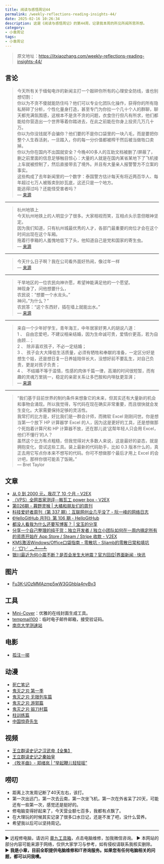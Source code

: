 ```yaml
---
title: 阅读与感悟周记44
permalink: /weekly-reflections-reading-insights-44/
date: 2025-02-16 10:26:34
description: 这是《阅读与感悟周记》的第44周，记录我本周的所见所闻所思所想。
category:
- 小章周记
tags:
- 小章周记
---
```


> 原文地址：<https://itxiaozhang.com/weekly-reflections-reading-insights-44/>  

## 言论

> 今天所有关于缅甸电诈的新闻主打一个敲碎你所有的心理安全防线，谁也别想切割：  
> 你以为不贪不傻就能防住吗？他们可以专业化团队化操作，获得你的所有隐私掰碎了分析，个性化量身打造，甚至专门为你拉一个几十个人的群聊，聊天都充满氛围感，这根本不是贪不贪的问题，衣食住行但凡有所求，他们都能给你营造出一个世界等着你踏进去，在此之前能在你身上投资几万几十万。  
> 你以为你没钱就不会骗你？他们要的不是你口袋里的一块八毛，而是要把你整个人生吞活剥，一旦踏入，你的每一分价值都被榨干然后被当做牲口卖掉。  
> 你以为你在国内不出国就安全？今晚400多人的互助文档被删了/屏蔽了，删之前里面的信息足够触目惊心：大量的人就是在国内某省某地下了飞机接上车就被控制了，然后直接带去了境外。并且有大量亲人报警警方不立案的事实。  
> 这些构成了去年新闻里的一个数字：泰国警方估计每天有将近两百华人、每年超过七万人被贩卖到妙瓦底，这还只是一个地方。  
> 能逃得过吗？还能怪受害者吗？  
> — [来源](https://weibo.com/u/1957491335)  
---  
> 杭州地铁上  
> 今天杭州地铁上的人明显少了很多。大家相视而笑，互相点头示意但眼神坚定。  
> 因为我们知道，只有杭州城最优秀的人才，各部门最重要的岗位才会在这个时间出现在这个车厢。  
> 拖着行李箱的人羞愧地低下了头，他知道自己是党和国家的寄生虫。  
> — [来源](https://jandan.net/t/5841876)  
---  
> 今天什么日子啊？我在公司看外面好热闹，像过年一样  
> — [来源](https://jandan.net/t/5842112)  
---  
> 干旱地区的一位农民向神许愿，希望神能满足他的一个愿望。  
> 神现身了，问他想要什么，  
> 农民说：“想要一个水龙头。”  
> 神问，”为什么？”  
> 农民答：“这个东西好，插在墙上就能出水。”  
> — [来源](https://jandan.net/t/5844062)  
---  
> 来自一个少年好学生，青年海王，中年居家好男人的胡说八道：  
> 1 、 自由恋爱吧，不建议相亲结婚，因为生命诚可贵，爱情价更高，若为自由顾...；  
> 2 、 除非喜欢孩子，不必一定结婚；  
> 3 、 孩子会大大降低生活质量，必须有牺牲和奉献的准备，一定区分好是想生个娃，还是想日复一日养娃陪伴长大，没想好前不要乱生，对自己负责，更是对孩子负责；  
> 4 、 不结婚不等于滥情，性感的肉体千篇一律，高潮的时间很短暂，而有趣的灵魂万里挑一，稳定的亲密关系让多巴胺和内啡肽更澎湃；  
> — [来源](https://www.v2ex.com/t/1109271#reply5)  
---  
> “我们基于目前世界的制约条件来想象它的未来，但其实还有大量新的机会和事物会涌现。所以我觉得，写代码在现在确实非常重要，而且很快就会发生变化。大家需要保持足够的灵活性。  
> 我常打的比方是，好比我们是一群会计师，而微软 Excel 刚刚问世。你是想当第一个放下 HP 计算器学 Excel 的人，因为这是更好的工具，还是想做那个死抱着计算尺和 HP 计算器不放，还在那儿说‘这帮年轻人只会用 Excel，他们不懂行’的人？  
> 虽然这个比方有点粗糙，但我觉得对大多数人来说，这是最好的姿态，就是拥抱变化，尝试这些工具。装上最新的代码助手，比如 0.3 版本什么的，真正去用它写点你本来不想写的代码。你可不想做那个最后才用上 Excel 的会计吧，那样你很可能丢了饭碗。”  
> — Bret Taylor

## 文章

- [从 0 到 2000 元，我花了 10 个月 - V2EX](https://www.v2ex.com/t/1108613)
- [（VPS）全网首家测评--搬瓦工 power box - V2EX](https://www.v2ex.com/t/1102483)
- [第026期 - 暮野灵猴 | 大橘和朋友们的周刊](https://rrorangeandfriends.site/posts/2025/026)
- [科技爱好者周刊（第 337 期）：互联网创业几乎没了 - 阮一峰的网络日志](https://www.ruanyifeng.com/blog/2025/02/weekly-issue-337.html)
- [《HelloGitHub 月刊》第 106 期 - HelloGitHub](https://hellogithub.com/periodical/volume/106)
- [都没人看我为什么还要写博客？ | 宝玉的分享](https://baoyu.io/translations/why-blog-if-nobody-reads-it)
- [分享一个自己整理的纯干货：独立开发者 / 独立小团队如何在一周内搞定所有的资质开始在 App Store / Steam / Stripe 收款 - V2EX](https://www.v2ex.com/t/1108773)
- [KMS激活Windows/Office口袋指南 - 零散坑 - Sliamb的零散日常和填坑(╯‵□′)╯︵┻━┻](https://blog.03k.org/post/kms.html)
- [银川最近为何小震不断？是否会发生大地震？官方回应|界面新闻 · 快讯](https://www.jiemian.com/article/12207800.html)

## 图片

- [Fu3K-UOzMMAzmp5wW3GGhbla4nyBv3](https://cdnv2.ruguoapp.com/Fu3K-UOzMMAzmp5wW3GGhbla4nyBv3.jpg)

## 工具

- [Mini-Cover](https://cover.ruom.top/)：优雅的在线封面生成工具。
- [tempmail100](https://tempmail100.com/)：临时电子邮件邮箱，接受验证码。
- [南京大学测速站](https://test.nju.edu.cn/)

## 电影

- [孤注一掷](https://neodb.social/movie/1JGCQeQKD5LRsTOCaEyymN)

## 动漫

- [死亡笔记](https://neodb.social/tv/season/1sAq3U4u7zOiPFp5AocOyv)
- [鬼灭之刃 第一季](https://neodb.social/tv/season/6w9C7lVHbDMULFhw8sywTo)
- [鬼灭之刃 无限列车篇](https://neodb.social/tv/season/4fvcgLiQQhhUlA64nAUMEG)
- [鬼灭之刃 游郭篇](https://neodb.social/tv/season/1ykxiMTfM08WVVP6zvyLmE)
- [鬼灭之刃 锻刀村篇](https://neodb.social/tv/season/1PqdYLkjQ8fHaEQ6pIuKPM)
- [柱训练篇](https://neodb.social/tv/season/3VWQBdvKmB6kkP6AiwZh99)
- [中国惊奇先生](https://neodb.social/tv/season/47kuJ2G97Tu9gniw0wLVNm)

## 视频

- [王立群读史记之汉武帝【全集】](https://www.bilibili.com/video/BV11xNqeEE8s/)
- [王立群读史记之秦始皇](https://www.bilibili.com/video/BV1MKHseaE9K/)
- [《牧羊曲》- 郑绪岚 | “举起鞭儿轻轻摇”](https://www.bilibili.com/video/BV1p24y1a7Bq/)

## 唠叨

- 距离上次发周记断了40天左右，该打。
- 第一次出远门，第一次去云南，第一次坐飞机，第一次在外省呆了20天，可能还有一些第一次，感觉还是挺好的。
- 修电脑变得好起来了，今天营业额七百多，我都有点飘了。
- 在大理玩的时候其实记录了很多口水日记，还是不发了吧，没什么营养。
- 希望我以后可以坚持周记。

---
▶ 远程修电脑，请访问 [章九工具箱](https://zhang9.com/)，点击电脑维修，加我微信咨询。 
▶ 本网站的部分内容可能来源于网络，仅供大家学习与参考，如有侵权请联系我核实删除。  
▶ **我是小章，目前全职提供电脑维修和IT咨询服务。如果您有任何电脑相关的问题，都可以问我噢。**  
